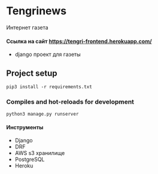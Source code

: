 # Tengrinews
Интернет газета 

#### Ссылка на сайт https://tengri-frontend.herokuapp.com/
 - django проект для газеты
 
 ## Project setup
```
pip3 install -r requirements.txt
```

### Compiles and hot-reloads for development
```
python3 manage.py runserver
```

#### Инструменты
  - Django
  - DRF
  - AWS s3 хранилище
  - PostgreSQL
  - Heroku
